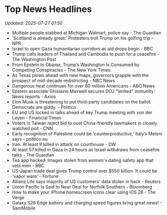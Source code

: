 # Top News Headlines

_Updated: 2025-07-27 01:50_

- Multiple people stabbed at Michigan Walmart, police say - The Guardian
- 'Scotland is already great.' Protesters troll Trump on his golfing trip - NPR
- Israel to open Gaza humanitarian corridors as aid drops begin - BBC
- Trump calls leaders of Thailand and Cambodia to push for a ceasefire - The Washington Post
- From Epstein to Obama, Trump’s Washington Is Consumed by Competing Conspiracies - The New York Times
- As Texas plows ahead with new maps, governors grapple with the prospect of mid-decade redistricting - NBC News
- Dangerous heat continues for over 80 million Americans - ABC News
- Epstein associate Ghislaine Maxwell secures DOJ "limited" immunity: News reports - Axios
- Elon Musk is threatening to put third-party candidates on the ballot. Democrats are giddy. - Politico
- EU and US locked in talks ahead of key Trump meeting with von der Leyen - Financial Times
- Voters in Taiwan reject bid to oust China-friendly lawmakers in closely watched poll - CNN
- Early recognition of Palestine could be ‘counterproductive,’ Italy’s Meloni says - politico.eu
- Iran: At least 9 killed in attack on courthouse - DW
- At least 57 killed in Gaza in 24 hours as Israel withdraws from ceasefire talks - The Guardian
- Tea app hacked: Images stolen from women's dating safety app that vets men - BBC
- US-Japan trade deal gives Trump control over $550 billion. It could be 'vapor ware' - Fortune
- Allianz Life says majority of US customers' data stolen in hack - Reuters
- Union Pacific Is Said to Near Deal for Norfolk Southern - Bloomberg
- How to make your iPhone homescreen icons clear using iOS 26 - The Verge
- Galaxy S26 Edge battery and charging speed figures bring great news! - SamMobile